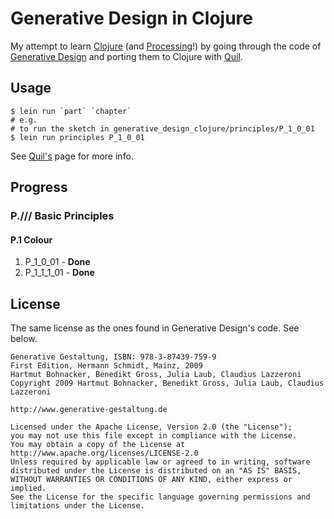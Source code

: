 # Generative Design in Clojure

My attempt to learn [Clojure][] (and [Processing][]!) by going through
the code of [Generative Design][gd] and porting them to Clojure with
[Quil][quil].

## Usage

    $ lein run `part` `chapter`
	# e.g.
	# to run the sketch in generative_design_clojure/principles/P_1_0_01
	$ lein run principles P_1_0_01

See [Quil's][quil] page for more info.

[quil]: https://github.com/quil/quil
[gd]: http://www.generative-gestaltung.de/code
[Processing]: http://processing.org
[Clojure]: http://clojure.org

## Progress

### P./// Basic Principles
#### P.1 Colour
1. P\_1\_0\_01 - **Done**
1. P\_1\_1\_1\_01 - **Done**

## License

The same license as the ones found in Generative Design's code. See below.

    Generative Gestaltung, ISBN: 978-3-87439-759-9
    First Edition, Hermann Schmidt, Mainz, 2009
    Hartmut Bohnacker, Benedikt Gross, Julia Laub, Claudius Lazzeroni
    Copyright 2009 Hartmut Bohnacker, Benedikt Gross, Julia Laub, Claudius Lazzeroni
    
    http://www.generative-gestaltung.de
    
    Licensed under the Apache License, Version 2.0 (the "License");
    you may not use this file except in compliance with the License.
    You may obtain a copy of the License at http://www.apache.org/licenses/LICENSE-2.0
    Unless required by applicable law or agreed to in writing, software
    distributed under the License is distributed on an "AS IS" BASIS,
    WITHOUT WARRANTIES OR CONDITIONS OF ANY KIND, either express or implied.
    See the License for the specific language governing permissions and
    limitations under the License.

